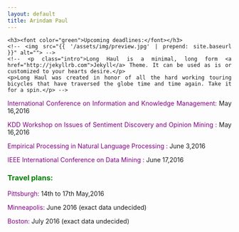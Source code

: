 ```yaml
---
layout: default
title: Arindam Paul
---
```


<div class="home" align="justify">

	<h3><font color="green">Upcoming deadlines:</font></h3>
	<!-- <img src="{{ '/assets/img/preview.jpg' | prepend: site.baseurl }}" alt=""> -->
	<!-- <p class="intro">Long Haul is a minimal, long form <a href="http://jekyllrb.com">Jekyll</a> Theme. It can be used as is or customized to your hearts desire.</p>
	<p>Long Haul was created in honor of all the hard working touring bicycles that have traversed the globe time and time again. Take it for a spin.</p> -->
  <p><a href="http://cikm2016.cs.iupui.edu/" style="text-decoration: none;" onmouseover="this.style.textDecoration = 'underline'" onmouseout="this.style.textDecoration = 'none'" ><font color="purple"> International Conference on Information and Knowledge Management:</font></a> May 16,2016</p>
<p><a href="http://sentic.net/wisdom/#wisdom2016" style="text-decoration: none;" onmouseover="this.style.textDecoration = 'underline'" onmouseout="this.style.textDecoration = 'none'" ><font color="purple"> KDD Workshop on Issues of Sentiment Discovery and Opinion Mining :</font></a> May 16,2016</p>

<p><a href="http://www.emnlp2016.net/" style="text-decoration: none;" onmouseover="this.style.textDecoration = 'underline'" onmouseout="this.style.textDecoration = 'none'" ><font color="purple"> Empirical Processing in Natural Language Processing :</font></a> June 3,2016</p>

<p><a href="http://icdm2016.eurecat.org/" style="text-decoration: none;" onmouseover="this.style.textDecoration = 'underline'" onmouseout="this.style.textDecoration = 'none'" ><font color="purple"> IEEE International Conference on Data Mining :</font></a> June 17,2016</p>

<h3><font color="green">Travel plans:</font></h3>
<p><font color="purple"> Pittsburgh: </font>14th to 17th May,2016</p>
<p><font color="purple"> Minneapolis:</font> June 2016 (exact data undecided)</p>
<p><font color="purple">Boston:</font> July 2016 (exact data undecided)</p>

</div>
